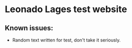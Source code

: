 # Leonado Lages test website

## Known issues:

- Random text written for test, don't take it seriously.

